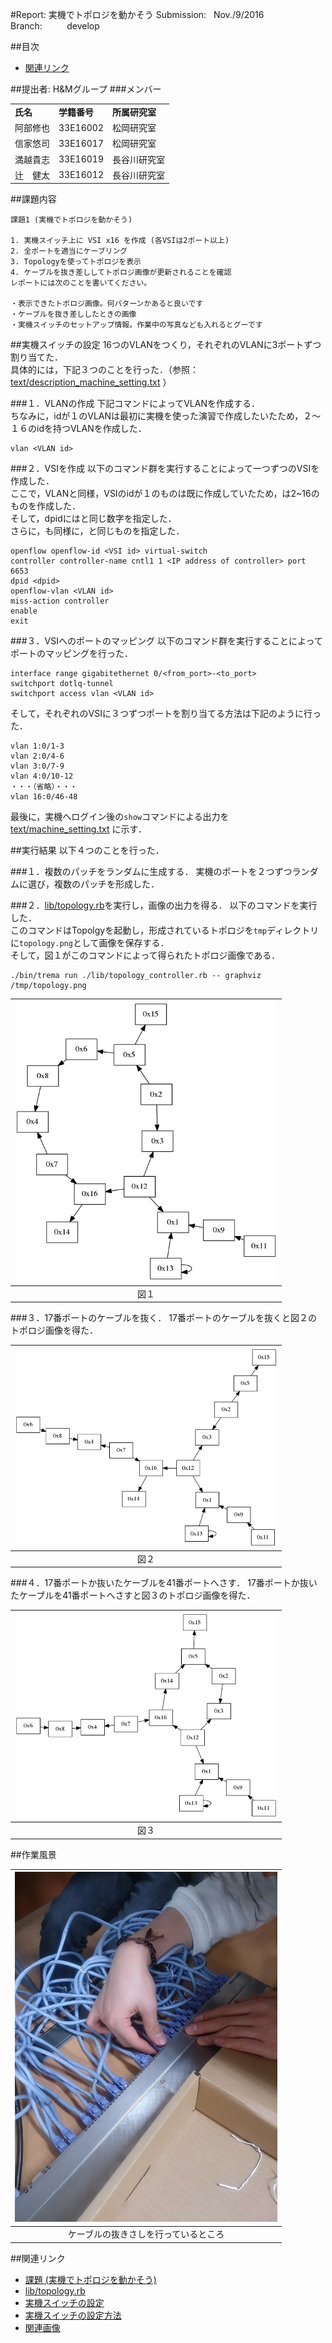 #Report: 実機でトポロジを動かそう
Submission: &nbsp; Nov./9/2016<br>
Branch: &nbsp;&nbsp;&nbsp;&nbsp;&nbsp;&nbsp;&nbsp;&nbsp; develop<br>


##目次
* [関連リンク](#links)



##提出者: H&Mグループ
###メンバー
<table>
  <tr>
    <td><B>氏名</B></td>
    <td><B>学籍番号</B></td>
    <td><B>所属研究室</B></td>
  </tr>
  <tr>
    <td>阿部修也</td>
    <td>33E16002</td>
    <td>松岡研究室</td>
  </tr>
  <tr>
    <td>信家悠司</td>
    <td>33E16017</td>
    <td>松岡研究室</td>
  </tr>
  <tr>
    <td>満越貴志</td>
    <td>33E16019</td>
    <td>長谷川研究室</td>
  </tr>
  <tr>
    <td>辻　健太</td>
    <td>33E16012</td>
    <td>長谷川研究室</td>
  </tr>
</table>




##課題内容
```
課題1 (実機でトポロジを動かそう)

1. 実機スイッチ上に VSI x16 を作成 (各VSIは2ポート以上)
2. 全ポートを適当にケーブリング
3. Topologyを使ってトポロジを表示
4. ケーブルを抜き差ししてトポロジ画像が更新されることを確認
レポートには次のことを書いてください。

・表示できたトポロジ画像。何パターンかあると良いです
・ケーブルを抜き差ししたときの画像
・実機スイッチのセットアップ情報。作業中の写真なども入れるとグーです
```





##実機スイッチの設定
16つのVLANをつくり，それぞれのVLANに3ポートずつ割り当てた．<br>
具体的には，下記３つのことを行った．（参照：
[text/description_machine_setting.txt](https://github.com/handai-trema/topology-handm/blob/develop/text/description_machine_setting)
）<br>


###１．VLANの作成
下記コマンドによってVLANを作成する．<br>
ちなみに，idが１のVLANは最初に実機を使った演習で作成したいたため，２〜１６のidを持つVLANを作成した．<br>
```
vlan <VLAN id>
```

###２．VSIを作成
以下のコマンド群を実行することによって一つずつのVSIを作成した．<br>
ここで，VLANと同様，VSIのidが１のものは既に作成していたため，<VSI id>は2~16のものを作成した．<br>
そして，dpidには<VSI id>と同じ数字を指定した．<br>
さらに，<VLAN id>も同様に，<VSI id>と同じものを指定した．<br>
```
openflow openflow-id <VSI id> virtual-switch
controller controller-name cntl1 1 <IP address of controller> port 6653
dpid <dpid>
openflow-vlan <VLAN id>
miss-action controller
enable
exit
```

###３．VSIへのポートのマッピング
以下のコマンド群を実行することによってポートのマッピングを行った．<br>
```
interface range gigabitethernet 0/<from_port>-<to_port>
switchport dotlq-tunnel
switchport access vlan <VLAN id>
```
そして，それぞれのVSIに３つずつポートを割り当てる方法は下記のように行った．<br>
```
vlan 1:0/1-3
vlan 2:0/4-6
vlan 3:0/7-9
vlan 4:0/10-12
・・・（省略）・・・
vlan 16:0/46-48
```

最後に，実機へログイン後の`show`コマンドによる出力を
[text/machine_setting.txt](https://github.com/handai-trema/topology-handm/blob/develop/text/machine_setting)
に示す．<br>








##実行結果
以下４つのことを行った．<br>


###１．複数のパッチをランダムに生成する．
実機のポートを２つずつランダムに選び，複数のパッチを形成した．<br>


###２．[lib/topology.rb](https://github.com/handai-trema/topology-handm/blob/develop/lib/topology.rb)を実行し，画像の出力を得る．
以下のコマンドを実行した．<br>
このコマンドはTopolgyを起動し，形成されているトポロジを`tmp`ディレクトリに`topology.png`として画像を保存する．<br>
そして，図１がこのコマンドによって得られたトポロジ画像である．<br>
```
./bin/trema run ./lib/topology_controller.rb -- graphviz /tmp/topology.png
```

|<img src="https://github.com/handai-trema/topology-handm/blob/develop/img/topology_initial.png" width="420px">|  
|:------------------------------------------------------------------------------------------------------------:|  
|                                                      図１                                                     |  


###３．17番ポートのケーブルを抜く．
17番ポートのケーブルを抜くと図２のトポロジ画像を得た．<br>

|<img src="https://github.com/handai-trema/topology-handm/blob/develop/img/topology_pull_from17.png" width="420px">|  
|:----------------------------------------------------------------------------------------------------------------:|  
|                                                       図２                                                        |  


###４．17番ポートか抜いたケーブルを41番ポートへさす．
17番ポートか抜いたケーブルを41番ポートへさすと図３のトポロジ画像を得た．<br>

|<img src="https://github.com/handai-trema/topology-handm/blob/develop/img/topology_insert41_from17.png" width="420px">|  
|:--------------------------------------------------------------------------------------------------------------------:|  
|                                                         図３                                                          |  



##作業風景

|<img src="https://github.com/handai-trema/topology-handm/blob/develop/img/working2.jpg" width="420px">|  
|:----------------------------------------------------------------------------------------------------:|  
|                                   ケーブルの抜きさしを行っているところ                                     |  




##<a name="links">関連リンク
* [課題 (実機でトポロジを動かそう)](https://github.com/handai-trema/deck/blob/develop/week6/assignment1_topology.md#課題1-実機でトポロジを動かそう)
* [lib/topology.rb](https://github.com/handai-trema/topology-handm/blob/develop/lib/topology.rb)
* [実機スイッチの設定](https://github.com/handai-trema/topology-handm/blob/develop/text/machine_setting)
* [実機スイッチの設定方法](https://github.com/handai-trema/topology-handm/blob/develop/text/description_machine_setting)
* [関連画像](https://github.com/handai-trema/topology-handm/tree/develop/img)
